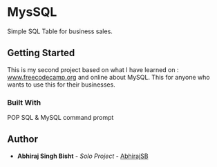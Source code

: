 # MysSQL
Simple SQL Table for business sales.
## Getting Started
This is my second project based on what I have learned on : www.freecodecamp.org and online about MySQL.
This for anyone who wants to use this for their businesses.
### Built With
POP SQL & MySQL command prompt
## Author
* **Abhiraj Singh Bisht** - *Solo Project* - [AbhirajSB](https://github.com/AbhirajSB)
